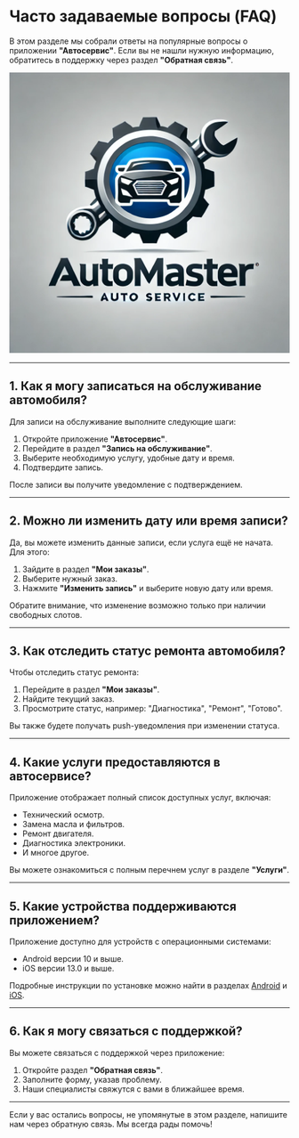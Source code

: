 # Часто задаваемые вопросы (FAQ)

В этом разделе мы собрали ответы на популярные вопросы о приложении **"Автосервис"**. Если вы не нашли нужную информацию, обратитесь в поддержку через раздел **"Обратная связь"**.

[![Вернуться к оглавлению](./logo.png)](README.md)

---

## 1. Как я могу записаться на обслуживание автомобиля?

Для записи на обслуживание выполните следующие шаги:

1. Откройте приложение **"Автосервис"**.
2. Перейдите в раздел **"Запись на обслуживание"**.
3. Выберите необходимую услугу, удобные дату и время.
4. Подтвердите запись.

После записи вы получите уведомление с подтверждением.

---

## 2. Можно ли изменить дату или время записи?

Да, вы можете изменить данные записи, если услуга ещё не начата. Для этого:

1. Зайдите в раздел **"Мои заказы"**.
2. Выберите нужный заказ.
3. Нажмите **"Изменить запись"** и выберите новую дату или время.

Обратите внимание, что изменение возможно только при наличии свободных слотов.

---

## 3. Как отследить статус ремонта автомобиля?

Чтобы отследить статус ремонта:

1. Перейдите в раздел **"Мои заказы"**.
2. Найдите текущий заказ.
3. Просмотрите статус, например: "Диагностика", "Ремонт", "Готово".

Вы также будете получать push-уведомления при изменении статуса.

---

## 4. Какие услуги предоставляются в автосервисе?

Приложение отображает полный список доступных услуг, включая:

- Технический осмотр.
- Замена масла и фильтров.
- Ремонт двигателя.
- Диагностика электроники.
- И многое другое.

Вы можете ознакомиться с полным перечнем услуг в разделе **"Услуги"**.

---

## 5. Какие устройства поддерживаются приложением?

Приложение доступно для устройств с операционными системами:

- Android версии 10 и выше.
- iOS версии 13.0 и выше.

Подробные инструкции по установке можно найти в разделах [Android](usage/installation/android.md) и [iOS](usage/installation/ios.md).

---

## 6. Как я могу связаться с поддержкой?

Вы можете связаться с поддержкой через приложение:

1. Откройте раздел **"Обратная связь"**.
2. Заполните форму, указав проблему.
3. Наши специалисты свяжутся с вами в ближайшее время.

---

Если у вас остались вопросы, не упомянутые в этом разделе, напишите нам через обратную связь. Мы всегда рады помочь!
